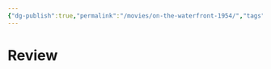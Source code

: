 ```yaml
---
{"dg-publish":true,"permalink":"/movies/on-the-waterfront-1954/","tags":["movies"],"created":"2024-06-18","updated":"2024-06-18"}
---
```



# Review
